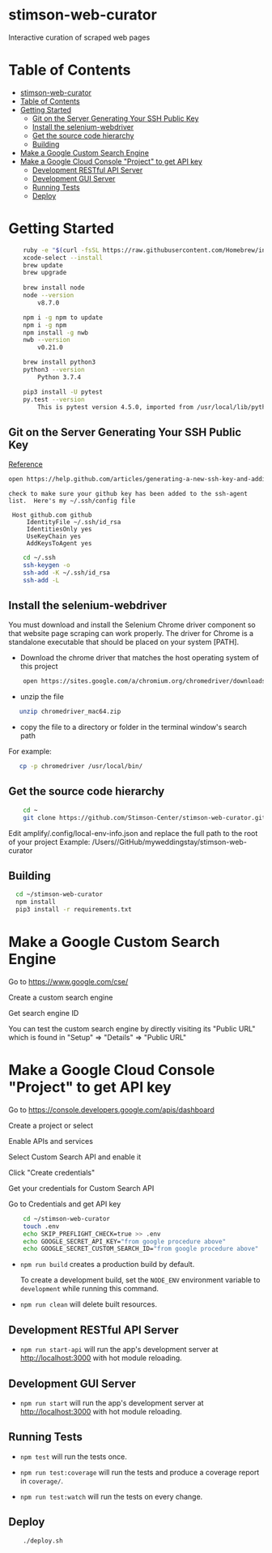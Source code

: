 stimson-web-curator
===================

Interactive curation of scraped web pages

Table of Contents
=================

   * [stimson-web-curator](#stimson-web-curator)
   * [Table of Contents](#table-of-contents)
   * [Getting Started](#getting-started)
      * [Git on the Server Generating Your SSH Public Key](#git-on-the-server-generating-your-ssh-public-key)
      * [Install the selenium-webdriver](#install-the-selenium-webdriver)
      * [Get the source code hierarchy](#get-the-source-code-hierarchy)
      * [Building](#building)
   * [Make a Google Custom Search Engine](#make-a-google-custom-search-engine)
   * [Make a Google Cloud Console "Project" to get API key](#make-a-google-cloud-console-project-to-get-api-key)
      * [Development RESTful API Server](#development-restful-api-server)
      * [Development GUI Server](#development-gui-server)
      * [Running Tests](#running-tests)
      * [Deploy](#deploy)
      
# Getting Started

```bash
    ruby -e "$(curl -fsSL https://raw.githubusercontent.com/Homebrew/install/master/install)"
    xcode-select --install
    brew update
    brew upgrade
        
    brew install node
    node --version
        v8.7.0

    npm i -g npm to update 
    npm i -g npm
    npm install -g nwb
    nwb --version
        v0.21.0

    brew install python3
    python3 --version
        Python 3.7.4

    pip3 install -U pytest
    py.test --version
        This is pytest version 4.5.0, imported from /usr/local/lib/python3.7/site-packages/pytest.py

 ```

## Git on the Server Generating Your SSH Public Key

[Reference](https://git-scm.com/book/en/v2/Git-on-the-Server-Generating-Your-SSH-)

```bash
open https://help.github.com/articles/generating-a-new-ssh-key-and-adding-it-to-the-ssh-agent/
```

```
check to make sure your github key has been added to the ssh-agent list.  Here's my ~/.ssh/config file

 Host github.com github
     IdentityFile ~/.ssh/id_rsa
     IdentitiesOnly yes
     UseKeyChain yes
     AddKeysToAgent yes
```

```bash
    cd ~/.ssh
    ssh-keygen -o
    ssh-add -K ~/.ssh/id_rsa
    ssh-add -L
```
## Install the selenium-webdriver

You must download and install the Selenium Chrome driver component so that website page scraping
can work properly. The driver for Chrome is a standalone executable that should be placed on your system
[PATH].

* Download the chrome driver that matches the host operating system of this project

```bash
    open https://sites.google.com/a/chromium.org/chromedriver/downloads
```
* unzip the file

```bash
   unzip chromedriver_mac64.zip
```
* copy the file to a directory or folder in the terminal window's search path

For example:
```bash
   cp -p chromedriver /usr/local/bin/
```

## Get the source code hierarchy

```bash
    cd ~
    git clone https://github.com/Stimson-Center/stimson-web-curator.git
```

Edit amplify/.config/local-env-info.json and replace the full path to the root of your project
Example: /Users/<your home directory>/GitHub/myweddingstay/stimson-web-curator

## Building

```bash
  cd ~/stimson-web-curator
  npm install
  pip3 install -r requirements.txt
```

# Make a Google Custom Search Engine

Go to https://www.google.com/cse/

Create a custom search engine

Get search engine ID

You can test the custom search engine by directly visiting its "Public URL" which is found in "Setup" => "Details" => "Public URL"

# Make a Google Cloud Console "Project" to get API key

Go to https://console.developers.google.com/apis/dashboard

Create a project or select

Enable APIs and services

Select Custom Search API and enable it

Click "Create credentials"

Get your credentials for Custom Search API

Go to Credentials and get API key

```bash
    cd ~/stimson-web-curator
    touch .env
    echo SKIP_PREFLIGHT_CHECK=true >> .env
    echo GOOGLE_SECRET_API_KEY="from google procedure above"
    echo GOOGLE_SECRET_CUSTOM_SEARCH_ID="from google procedure above"
```

- `npm run build` creates a production build by default.

   To create a development build, set the `NODE_ENV` environment variable to `development` while running this command.

- `npm run clean` will delete built resources.


## Development RESTful API Server

- `npm run start-api` will run the app's development server at [http://localhost:3000](http://localhost:3000) with hot module reloading.


## Development GUI Server

- `npm run start` will run the app's development server at [http://localhost:3000](http://localhost:3000) with hot module reloading.

## Running Tests

- `npm test` will run the tests once.

- `npm run test:coverage` will run the tests and produce a coverage report in `coverage/`.

- `npm run test:watch` will run the tests on every change.

## Deploy

```bash
    ./deploy.sh
```
